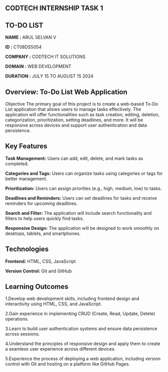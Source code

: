 ## CODTECH INTERNSHIP TASK 1

## TO-DO LIST

**NAME :** ARUL SELVAN V

**ID :** CT08DS5054

**COMPANY :** CODTECH IT SOLUTIONS

**DOMAIN :** WEB DEVELOPMENT

**DURATION :** JULY 15 TO AUGUST 15 2024

## Overview: To-Do List Web Application
Objective
The primary goal of this project is to create a web-based To-Do List application that allows users to manage tasks effectively. The application will offer functionalities such as task creation, editing, deletion, categorization, prioritization, setting deadlines, and more. It will be responsive across devices and support user authentication and data persistence.

## Key Features

**Task Management:** Users can add, edit, delete, and mark tasks as completed.

**Categories and Tags:** Users can organize tasks using categories or tags for better management.

**Prioritization:** Users can assign priorities (e.g., high, medium, low) to tasks.

**Deadlines and Reminders:** Users can set deadlines for tasks and receive reminders for upcoming deadlines.

**Search and Filter:** The application will include search functionality and filters to help users quickly find tasks.

**Responsive Design:** The application will be designed to work smoothly on desktops, tablets, and smartphones.

## Technologies
**Frontend:** HTML, CSS, JavaScript

**Version Control:** Git and GitHub

## Learning Outcomes

1.Develop web development skills, including frontend design and interactivity using HTML, CSS, and JavaScript.

2.Gain experience in implementing CRUD (Create, Read, Update, Delete) operations.

3.Learn to build user authentication systems and ensure data persistence across sessions.

4.Understand the principles of responsive design and apply them to create a seamless user experience across different devices.

5.Experience the process of deploying a web application, including version control with Git and hosting on a platform like GitHub Pages.
